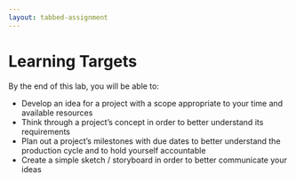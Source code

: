```yaml
---
layout: tabbed-assignment
---
```


# Learning Targets

By the end of this lab, you will be able to:

* Develop an idea for a project with a scope appropriate to your time and available resources
* Think through a project’s concept in order to better understand its requirements
* Plan out a project’s milestones with due dates to better understand the production cycle and to hold yourself accountable
* Create a simple sketch / storyboard in order to better communicate your ideas

<!-- Don't edit links here, change them in _data/assignment.yml instead, -->

[slides]: <{{site.data.assignment.slides}}>
[template]: <{{site.data.assignment.template}}>
